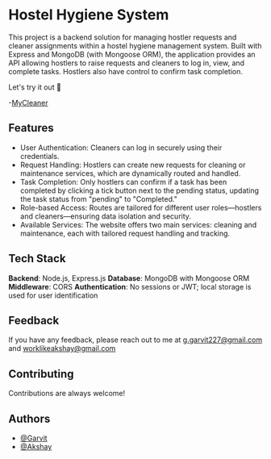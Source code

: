 
# Hostel Hygiene System

This project is a backend solution for managing hostler requests and cleaner assignments within a hostel hygiene management system. Built with Express and MongoDB (with Mongoose ORM), the application provides an API allowing hostlers to raise requests and cleaners to log in, view, and complete tasks. Hostlers also have control to confirm task completion.


Let's try it out 🎉

-[MyCleaner](https://hostel-hygiene-system.vercel.app/Login)



## Features
- User Authentication: Cleaners can log in securely using their credentials.
- Request Handling: Hostlers can create new requests for cleaning or maintenance services, which are dynamically routed and handled.
- Task Completion: Only hostlers can confirm if a task has been completed by clicking a tick button next to the pending status, updating the task status from "pending" to "Completed."
- Role-based Access: Routes are tailored for different user roles—hostlers and cleaners—ensuring data isolation and security.
- Available Services: The website offers two main services: cleaning and maintenance, each with tailored request handling and tracking.
## Tech Stack

**Backend**: Node.js, Express.js
**Database**: MongoDB with Mongoose ORM
**Middleware**: CORS
**Authentication**: No sessions or JWT; local storage is used for user identification

## Feedback

If you have any feedback, please reach out to me at g.garvit227@gmail.com and worklikeakshay@gmail.com


## Contributing

Contributions are always welcome!


## Authors

- [@Garvit](https://www.github.com/garvit2207)
- [@Akshay](https://github.com/AkshayPratapSingh09)

